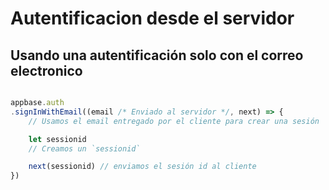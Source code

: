 # Autentificacion desde el servidor

## Usando una autentificación solo con el correo electronico

```javascript

appbase.auth
.signInWithEmail((email /* Enviado al servidor */, next) => {
    // Usamos el email entregado por el cliente para crear una sesión

    let sessionid
    // Creamos un `sessionid`

    next(sessionid) // enviamos el sesión id al cliente
})

```